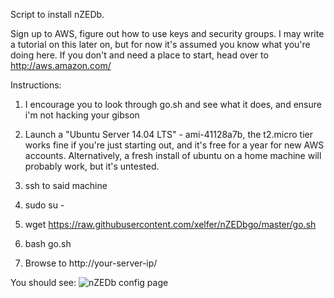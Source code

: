 Script to install nZEDb. 

Sign up to AWS, figure out how to use keys and security groups. I may write a tutorial on this later on, but for now it's assumed you know what you're doing here. If you don't and need a place to start, head over to http://aws.amazon.com/

Instructions:

1. I encourage you to look through go.sh and see what it does, and ensure i'm not hacking your gibson

2. Launch a "Ubuntu Server 14.04 LTS" - ami-41128a7b, the t2.micro tier works fine if you're just starting out, and it's free for a year for new AWS accounts. Alternatively, a fresh install of ubuntu on a home machine will probably work, but it's untested. 

3. ssh to said machine

4. sudo su -

5. wget https://raw.githubusercontent.com/xelfer/nZEDbgo/master/go.sh

6. bash go.sh 

7. Browse to http://your-server-ip/

You should see:
![nZEDb config page](http://note.io/U03IuC)

